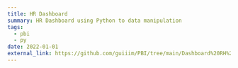```yaml
---
title: HR Dashboard
summary: HR Dashboard using Python to data manipulation
tags:
  - pbi
  - py
date: 2022-01-01
external_link: https://github.com/guiiim/PBI/tree/main/Dashboard%20RH%20com%20Python
---
```

